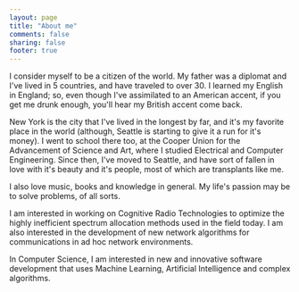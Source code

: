 ```yaml
---
layout: page
title: "About me"
comments: false
sharing: false
footer: true
---
```


I consider myself to be a citizen of the world. My father was a
diplomat and I've lived in 5 countries, and have traveled to over
30. I learned my English in England; so, even though I've
assimilated to an American accent, if you get me drunk enough,
you'll hear my British accent come back.

New York is the city that I've lived in the longest by far, and
it's my favorite place in the world (although, Seattle is starting
to give it a run for it's money). I went to school there too, at
the Cooper Union for the Advancement of Science and Art, where I
studied Electrical and Computer Engineering. Since then, I've moved 
to Seattle, and have sort of fallen in love with it's beauty and it's
people, most of which are transplants like me.

I also love music, books and knowledge in general. My life's
passion may be to solve problems, of all sorts.

I am interested in working on Cognitive Radio Technologies to optimize 
the highly inefficient spectrum allocation methods used in the field today.
I am also interested in the development of new network algorithms for 
communications in ad hoc network environments. 

In Computer Science, I am interested in new and innovative software 
development that uses Machine Learning, Artificial Intelligence and 
complex algorithms.
